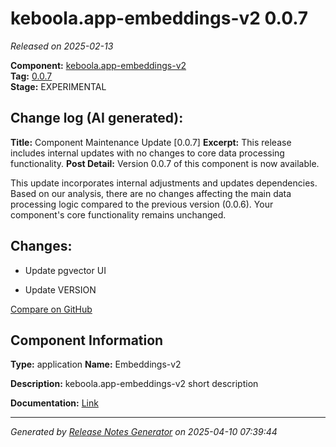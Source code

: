 #  keboola.app-embeddings-v2 0.0.7

_Released on 2025-02-13_

**Component:** [keboola.app-embeddings-v2](https://github.com/keboola/component-embeddings-v2)  
**Tag:** [0.0.7](https://github.com/keboola/component-embeddings-v2/releases/tag/0.0.7)  
**Stage:** EXPERIMENTAL


## Change log (AI generated):
**Title:** Component Maintenance Update [0.0.7]
**Excerpt:** This release includes internal updates with no changes to core data processing functionality.
**Post Detail:**
Version 0.0.7 of this component is now available.

This update incorporates internal adjustments and updates dependencies. Based on our analysis, there are no changes affecting the main data processing logic compared to the previous version (0.0.6). Your component's core functionality remains unchanged.



## Changes:



- Update pgvector UI 




- Update VERSION 



[Compare on GitHub](https://github.com/keboola/component-embeddings-v2/compare/0.0.6...0.0.7)



## Component Information
**Type:** application
**Name:** Embeddings-v2

**Description:** keboola.app-embeddings-v2 short description


**Documentation:** [Link](https://github.com/keboola/component-embeddings-v2/blob/master/README.md)



---
_Generated by [Release Notes Generator](https://github.com/keboola/release-notes-generator)
on 2025-04-10 07:39:44_